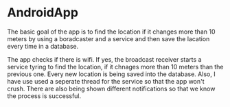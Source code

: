 # AndroidApp

The basic goal of the app is to find the location if it changes more than 10 meters by using a boradcaster and a service and then save the lacation every time in a database.

The app checks if there is wifi.
If yes, the broadcast receiver starts a service tyring to find the location, if it chnages more than 10 meters than the previous one. 
Every new location is being saved into the database. Also, I have use used a seperate thread for the service so that the app won't crush. 
There are also being shown different notifications so that we know the process is successful.
